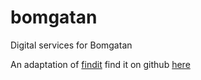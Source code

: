 # bomgatan
Digital services for Bomgatan

An adaptation of [findit](https://findit.chalmers.it/)
find it on github [here](https://github.com/cthit/findIT)

